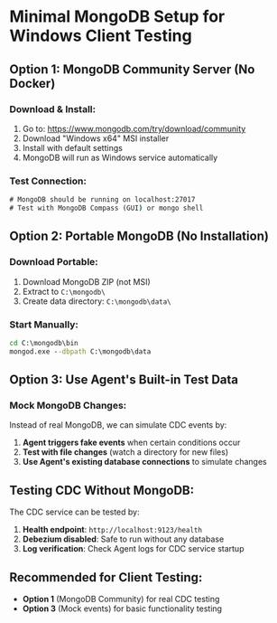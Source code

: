 # Minimal MongoDB Setup for Windows Client Testing

## Option 1: MongoDB Community Server (No Docker)

### Download & Install:
1. Go to: https://www.mongodb.com/try/download/community
2. Download "Windows x64" MSI installer
3. Install with default settings
4. MongoDB will run as Windows service automatically

### Test Connection:
```cmd
# MongoDB should be running on localhost:27017
# Test with MongoDB Compass (GUI) or mongo shell
```

## Option 2: Portable MongoDB (No Installation)

### Download Portable:
1. Download MongoDB ZIP (not MSI)
2. Extract to `C:\mongodb\`
3. Create data directory: `C:\mongodb\data\`

### Start Manually:
```cmd
cd C:\mongodb\bin
mongod.exe --dbpath C:\mongodb\data
```

## Option 3: Use Agent's Built-in Test Data

### Mock MongoDB Changes:
Instead of real MongoDB, we can simulate CDC events by:

1. **Agent triggers fake events** when certain conditions occur
2. **Test with file changes** (watch a directory for new files)
3. **Use Agent's existing database connections** to simulate changes

## Testing CDC Without MongoDB:

The CDC service can be tested by:
1. **Health endpoint**: `http://localhost:9123/health`
2. **Debezium disabled**: Safe to run without any database
3. **Log verification**: Check Agent logs for CDC service startup

## Recommended for Client Testing:
- **Option 1** (MongoDB Community) for real CDC testing
- **Option 3** (Mock events) for basic functionality testing
